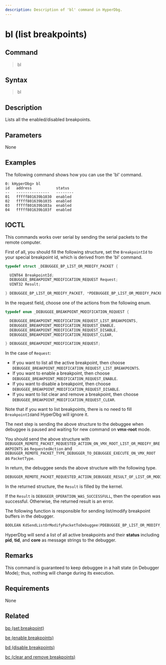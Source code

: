 ```yaml
---
description: Description of 'bl' command in HyperDbg.
---
```


# bl \(list breakpoints\)

## Command

> bl

## Syntax

> bl

## Description

Lists all the enabled/disabled breakpoints.

## Parameters

None

## Examples

The following command shows how you can use the 'bl' command.

```text
0: kHyperDbg> bl
id   address           status
--   ---------------   --------
01   fffff801639b1030  enabled
02   fffff801639b1035  enabled
03   fffff801639b103a  enabled
04   fffff801639b103f  enabled
```

## IOCTL

This commands works over serial by sending the serial packets to the remote computer.

First of all, you should fill the following structure, set the `BreakpointId` to your special breakpoint id, which is derived from the 'bl' command.

```c
typedef struct _DEBUGGEE_BP_LIST_OR_MODIFY_PACKET {

  UINT64 BreakpointId;
  DEBUGGEE_BREAKPOINT_MODIFICATION_REQUEST Request;
  UINT32 Result;

} DEBUGGEE_BP_LIST_OR_MODIFY_PACKET, *PDEBUGGEE_BP_LIST_OR_MODIFY_PACKET;
```

In the request field, choose one of the actions from the following enum.

```c
typedef enum _DEBUGGEE_BREAKPOINT_MODIFICATION_REQUEST {

  DEBUGGEE_BREAKPOINT_MODIFICATION_REQUEST_LIST_BREAKPOINTS,
  DEBUGGEE_BREAKPOINT_MODIFICATION_REQUEST_ENABLE,
  DEBUGGEE_BREAKPOINT_MODIFICATION_REQUEST_DISABLE,
  DEBUGGEE_BREAKPOINT_MODIFICATION_REQUEST_CLEAR,

} DEBUGGEE_BREAKPOINT_MODIFICATION_REQUEST;
```

In the case of `Request`:

* If you want to list all the active breakpoint, then choose `DEBUGGEE_BREAKPOINT_MODIFICATION_REQUEST_LIST_BREAKPOINTS`.
* If you want to enable a breakpoint, then choose `DEBUGGEE_BREAKPOINT_MODIFICATION_REQUEST_ENABLE`.
* If you want to disable a breakpoint, then choose `DEBUGGEE_BREAKPOINT_MODIFICATION_REQUEST_DISABLE`.
* If you want to list clear and remove a breakpoint, then choose `DEBUGGEE_BREAKPOINT_MODIFICATION_REQUEST_CLEAR`.

Note that if you want to list breakpoints, there is no need to fill `BreakpointId`and HyperDbg will ignore it.

The next step is sending the above structure to the debuggee when debuggee is paused and waiting for new command on **vmx-root** mode.

You should send the above structure with `DEBUGGER_REMOTE_PACKET_REQUESTED_ACTION_ON_VMX_ROOT_LIST_OR_MODIFY_BREAKPOINTS` as `RequestedAction` and `DEBUGGER_REMOTE_PACKET_TYPE_DEBUGGER_TO_DEBUGGEE_EXECUTE_ON_VMX_ROOT` as `PacketType`.

In return, the debuggee sends the above structure with the following type.

```c
DEBUGGER_REMOTE_PACKET_REQUESTED_ACTION_DEBUGGEE_RESULT_OF_LIST_OR_MODIFY_BREAKPOINTS
```

In the returned structure, the `Result` is filled by the kernel.

If the `Result` is `DEBUGEER_OPERATION_WAS_SUCCESSFULL`, then the operation was successful. Otherwise, the returned result is an error.

The following function is responsible for sending list/modify breakpoint buffers in the debugger.

```c
BOOLEAN KdSendListOrModifyPacketToDebuggee(PDEBUGGEE_BP_LIST_OR_MODIFY_PACKET ListOrModifyPacket);
```

HyperDbg will send a list of all active breakpoints and their **status** including **pid**, **tid**, and **core** as message strings to the debugger.

## **Remarks**

This command is guaranteed to keep debuggee in a halt state \(in Debugger Mode\); thus, nothing will change during its execution.

## Requirements

None

## Related

[bp \(set breakpoint\)](https://docs.hyperdbg.org/commands/debugging-commands/bp)

[be \(enable breakpoints\)](https://docs.hyperdbg.org/commands/debugging-commands/be)

[bd \(disable breakpoints\)](https://docs.hyperdbg.org/commands/debugging-commands/bd)

[bc \(clear and remove breakpoints\)](https://docs.hyperdbg.org/commands/debugging-commands/bc)


